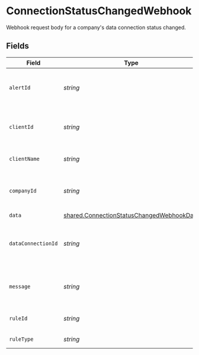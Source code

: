 # ConnectionStatusChangedWebhook

Webhook request body for a company's data connection status changed.


## Fields

| Field                                                                                                         | Type                                                                                                          | Required                                                                                                      | Description                                                                                                   | Example                                                                                                       |
| ------------------------------------------------------------------------------------------------------------- | ------------------------------------------------------------------------------------------------------------- | ------------------------------------------------------------------------------------------------------------- | ------------------------------------------------------------------------------------------------------------- | ------------------------------------------------------------------------------------------------------------- |
| `alertId`                                                                                                     | *string*                                                                                                      | :heavy_minus_sign:                                                                                            | Unique identifier of the webhook event.                                                                       |                                                                                                               |
| `clientId`                                                                                                    | *string*                                                                                                      | :heavy_minus_sign:                                                                                            | Unique identifier for your client in Codat.                                                                   |                                                                                                               |
| `clientName`                                                                                                  | *string*                                                                                                      | :heavy_minus_sign:                                                                                            | Name of your client in Codat.                                                                                 |                                                                                                               |
| `companyId`                                                                                                   | *string*                                                                                                      | :heavy_minus_sign:                                                                                            | Unique identifier for your SMB in Codat.                                                                      | 8a210b68-6988-11ed-a1eb-0242ac120002                                                                          |
| `data`                                                                                                        | [shared.ConnectionStatusChangedWebhookData](../../../sdk/models/shared/connectionstatuschangedwebhookdata.md) | :heavy_minus_sign:                                                                                            | N/A                                                                                                           |                                                                                                               |
| `dataConnectionId`                                                                                            | *string*                                                                                                      | :heavy_minus_sign:                                                                                            | Unique identifier for a company's data connection.                                                            | 2e9d2c44-f675-40ba-8049-353bfcb5e171                                                                          |
| `message`                                                                                                     | *string*                                                                                                      | :heavy_minus_sign:                                                                                            | A human-readable message about the webhook.                                                                   |                                                                                                               |
| `ruleId`                                                                                                      | *string*                                                                                                      | :heavy_minus_sign:                                                                                            | Unique identifier for the rule.                                                                               |                                                                                                               |
| `ruleType`                                                                                                    | *string*                                                                                                      | :heavy_minus_sign:                                                                                            | The type of rule.                                                                                             |                                                                                                               |